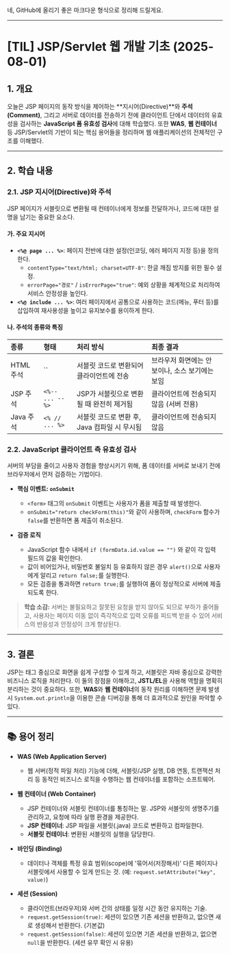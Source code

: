 네, GitHub에 올리기 좋은 마크다운 형식으로 정리해 드릴게요.

---

# [TIL] JSP/Servlet 웹 개발 기초 (2025-08-01)

## 1. 개요

오늘은 JSP 페이지의 동작 방식을 제어하는 **지시어(Directive)**와 **주석(Comment)**, 그리고 서버로 데이터를 전송하기 전에 클라이언트 단에서 데이터의 유효성을 검사하는 **JavaScript 폼 유효성 검사**에 대해 학습했다. 또한 **WAS**, **웹 컨테이너** 등 JSP/Servlet의 기반이 되는 핵심 용어들을 정리하며 웹 애플리케이션의 전체적인 구조를 이해했다.

---

## 2. 학습 내용

### 2.1. JSP 지시어(Directive)와 주석

JSP 페이지가 서블릿으로 변환될 때 컨테이너에게 정보를 전달하거나, 코드에 대한 설명을 남기는 중요한 요소다.

#### 가. 주요 지시어

* **`<%@ page ... %>`**: 페이지 전반에 대한 설정(인코딩, 에러 페이지 지정 등)을 정의한다.
    * `contentType="text/html; charset=UTF-8"`: 한글 깨짐 방지를 위한 필수 설정.
    * `errorPage="경로"` / `isErrorPage="true"`: 예외 상황을 체계적으로 처리하여 서비스 안정성을 높인다.
* **`<%@ include ... %>`**: 여러 페이지에서 공통으로 사용하는 코드(메뉴, 푸터 등)를 삽입하여 재사용성을 높이고 유지보수를 용이하게 한다.

#### 나. 주석의 종류와 특징

| 종류 | 형태 | 처리 방식 | 최종 결과 |
| :--- | :--- | :--- | :--- |
| HTML 주석 | `` | 서블릿 코드로 변환되어 클라이언트에 전송 | 브라우저 화면에는 안 보이나, 소스 보기에는 보임 |
| JSP 주석 | `<%-- ... --%>` | JSP가 서블릿으로 변환될 때 완전히 제거됨 | 클라이언트에 전송되지 않음 (서버 전용) |
| Java 주석 | `<% // ... %>` | 서블릿 코드로 변환 후, Java 컴파일 시 무시됨 | 클라이언트에 전송되지 않음 |

### 2.2. JavaScript 클라이언트 측 유효성 검사

서버의 부담을 줄이고 사용자 경험을 향상시키기 위해, 폼 데이터를 서버로 보내기 전에 브라우저에서 먼저 검증하는 기법이다.

* **핵심 이벤트: `onSubmit`**
    * `<form>` 태그의 `onSubmit` 이벤트는 사용자가 폼을 제출할 때 발생한다.
    * `onSubmit="return checkForm(this)"`와 같이 사용하며, `checkForm` 함수가 `false`를 반환하면 폼 제출이 취소된다.

* **검증 로직**
    * JavaScript 함수 내에서 `if (formData.id.value == "")` 와 같이 각 입력 필드의 값을 확인한다.
    * 값이 비어있거나, 비밀번호 불일치 등 유효하지 않은 경우 `alert()`으로 사용자에게 알리고 `return false;`를 실행한다.
    * 모든 검증을 통과하면 `return true;`를 실행하여 폼이 정상적으로 서버에 제출되도록 한다.

> **학습 소감:** 서버는 불필요하고 잘못된 요청을 받지 않아도 되므로 부하가 줄어들고, 사용자는 페이지 이동 없이 즉각적으로 입력 오류를 피드백 받을 수 있어 서비스의 반응성과 안정성이 크게 향상된다.

---

## 3. 결론

JSP는 태그 중심으로 화면을 쉽게 구성할 수 있게 하고, 서블릿은 자바 중심으로 강력한 비즈니스 로직을 처리한다. 이 둘의 장점을 이해하고, **JSTL/EL**을 사용해 역할을 명확히 분리하는 것이 중요하다. 또한, **WAS**와 **웹 컨테이너**의 동작 원리를 이해하면 문제 발생 시 `System.out.println`을 이용한 콘솔 디버깅을 통해 더 효과적으로 원인을 파악할 수 있다.

---

## 📚 용어 정리

* **WAS (Web Application Server)**
    * 웹 서버(정적 파일 처리) 기능에 더해, 서블릿/JSP 실행, DB 연동, 트랜잭션 처리 등 동적인 비즈니스 로직을 수행하는 웹 컨테이너를 포함하는 소프트웨어.

* **웹 컨테이너 (Web Container)**
    * JSP 컨테이너와 서블릿 컨테이너를 통칭하는 말. JSP와 서블릿의 생명주기를 관리하고, 요청에 따라 실행 환경을 제공한다.
    * **JSP 컨테이너**: JSP 파일을 서블릿(.java) 코드로 변환하고 컴파일한다.
    * **서블릿 컨테이너**: 변환된 서블릿의 실행을 담당한다.

* **바인딩 (Binding)**
    * 데이터나 객체를 특정 유효 범위(scope)에 '묶어서(저장해서)' 다른 페이지나 서블릿에서 사용할 수 있게 만드는 것. (예: `request.setAttribute("key", value)`)

* **세션 (Session)**
    * 클라이언트(브라우저)와 서버 간의 상태를 일정 시간 동안 유지하는 기술.
    * `request.getSession(true)`: 세션이 있으면 기존 세션을 반환하고, 없으면 새로 생성해서 반환한다. (기본값)
    * `request.getSession(false)`: 세션이 있으면 기존 세션을 반환하고, 없으면 `null`을 반환한다. (세션 유무 확인 시 유용)
